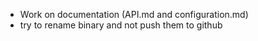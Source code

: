 - Work on documentation (API.md and configuration.md)
- try to rename binary and not push them to github